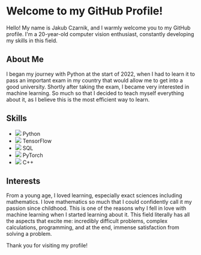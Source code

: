 # Welcome to my GitHub Profile!

Hello! My name is Jakub Czarnik, and I warmly welcome you to my GitHub profile. I'm a 20-year-old computer vision enthusiast, constantly developing my skills in this field. 

## About Me
I began my journey with Python at the start of 2022, when I had to learn it to pass an important exam in my country that would allow me to get into a good university. Shortly after taking the exam, I became very interested in machine learning. So much so that I decided to teach myself everything about it, as I believe this is the most efficient way to learn.

## Skills
- ![](https://progress-bar.dev/100/) Python
- ![](https://progress-bar.dev/100/) TensorFlow
- ![](https://progress-bar.dev/60/) SQL
- ![](https://progress-bar.dev/30/) PyTorch
- ![](https://progress-bar.dev/30/) C++

## Interests

From a young age, I loved learning, especially exact sciences including mathematics. I love mathematics so much that I could confidently call it my passion since childhood. This is one of the reasons why I fell in love with machine learning when I started learning about it. This field literally has all the aspects that excite me: incredibly difficult problems, complex calculations, programming, and at the end, immense satisfaction from solving a problem.

Thank you for visiting my profile!
